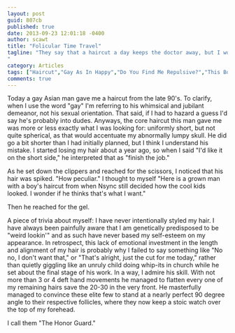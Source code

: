 ```yaml
---
layout: post
guid: 807cb
published: true
date: 2013-09-23 12:01:18 -0400
author: scawt
title: "Folicular Time Travel"
tagline: "They say that a haircut a day keeps the doctor away, but I would argue that that\'s entirely too many haircuts and that a psychiatrist should be brought in for a consult. I prefer to maintain a somewhat less frequent schedule of hair maintenance myself, but on those rare occasions that I do visit the local Supercuts I try to make it as interesting as possible. 
"
category: Articles
tags: ["Haircut","Gay As In Happy","Do You Find Me Repulsive?","This Bone Structure Is Not Good Bone Structure","Lookin' Adequate","Hair Gel","Letters From Scott","The Honor Guard"]
comments: true 
---
```


Today a gay Asian man gave me a haircut from the late 90's. To clarify, when I use the word "gay" I'm referring to his whimsical and jubilant demeanor, not his sexual orientation. That said, if I had to hazard a guess I'd say he's probably into dudes. Anyways, the core haircut this man gave me was more or less exactly what I was looking for: uniformly short, but not quite spherical, as that would accentuate my abnormally lumpy skull. He did go a bit shorter than I had initially planned, but I think I understand his mistake. I started losing my hair about a year ago, so when I said "I'd like it on the short side," he interpreted that as "finish the job."

As he set down the clippers and reached for the scissors, I noticed that his hair was spiked. "How peculiar." I thought to myself "Here is a grown man with a boy's haircut from when Nsync still decided how the cool kids looked. I wonder if he thinks that's what I want."

Then he reached for the gel.

A piece of trivia about myself: I have never intentionally styled my hair. I have always been painfully aware that I am genetically predisposed to be "weird lookin'" and as such have never based my self-esteem on my appearance. In retrospect, this lack of emotional investment in the length and alignment of my hair is probably why I failed to say something like "No no, I don't want that," or "That's alright, just the cut for me today," rather than quietly giggling like an unruly child doing whip-its in church while he set about the final stage of his work. In a way, I admire his skill. With not more than 3 or 4 deft hand movements he managed to flatten every one of my remaining hairs save the 20-30 in the very front. He masterfully managed to convince these elite few to stand at a nearly perfect 90 degree angle to their respective follicles, where they now keep a stoic watch over the top of my forehead.

I call them "The Honor Guard."